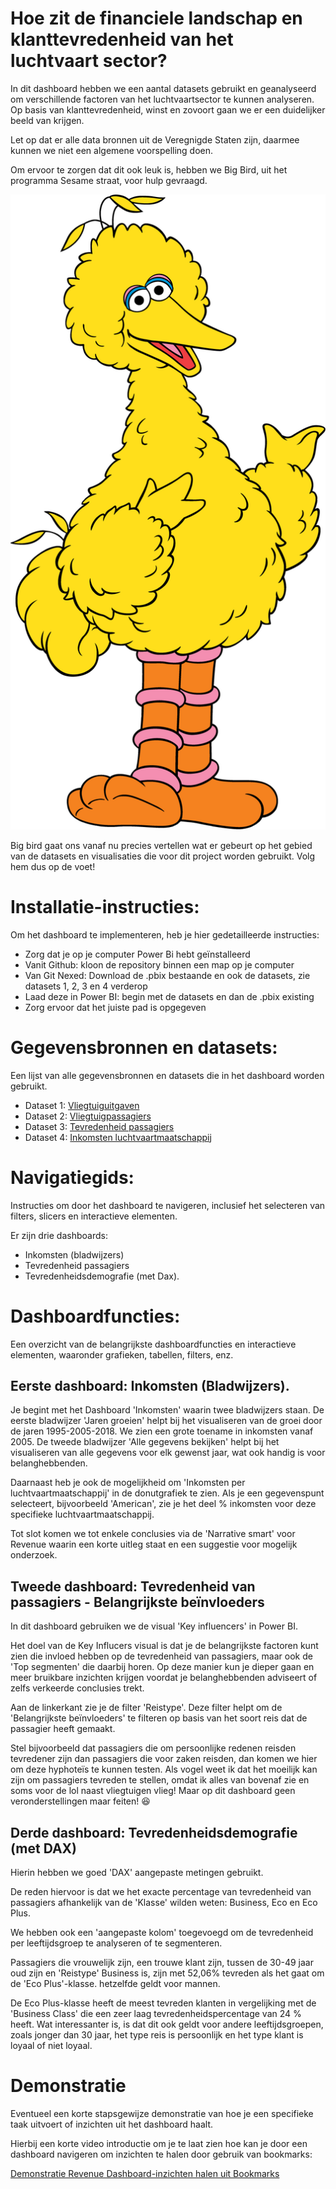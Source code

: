 # Hoe zit de financiele landschap en klanttevredenheid van het luchtvaart sector?

In dit dashboard hebben we een aantal datasets gebruikt en geanalyseerd om verschillende factoren van het luchtvaartsector te kunnen analyseren. Op basis van klanttevredenheid, winst en zovoort gaan we er een duidelijker beeld van krijgen. 

Let op dat er alle data bronnen uit de Veregnigde Staten zijn, daarmee kunnen we niet een algemene voorspelling doen. 

Om ervoor te zorgen dat dit ook leuk is, hebben we Big Bird, uit het programma Sesame straat,  voor hulp gevraagd. 

![alt="Sesame Street Big Bird Cartoon](big_bird.png)

Big bird gaat ons vanaf nu precies vertellen wat er gebeurt op het gebied van de datasets en visualisaties die voor dit project worden gebruikt. Volg hem dus op de voet!

# Installatie-instructies:

Om het dashboard te implementeren, heb je hier gedetailleerde instructies:

- Zorg dat je op je computer Power Bi hebt geïnstalleerd
- Vanit Github: kloon de repository binnen een map op je computer
- Van Git Nexed: Download de .pbix bestaande en ook de datasets, zie datasets 1, 2, 3 en 4 verderop
- Laad deze in Power BI: begin met de datasets en dan de .pbix existing
- Zorg ervoor dat het juiste pad is opgegeven

# Gegevensbronnen en datasets:

Een lijst van alle gegevensbronnen en datasets die in het dashboard worden gebruikt.

- Dataset 1: [Vliegtuiguitgaven](https://www.kaggle.com/datasets/xan3011/airline-data-project-mit-1995-2019?select=airline_expenses.csv)
- Dataset 2: [Vliegtuigpassagiers](https://www.kaggle.com/datasets/xan3011/airline-data-project-mit-1995-2019?select=airline_passengers.csv)
- Dataset 3: [Tevredenheid passagiers](https://www.kaggle.com/datasets/teejmahal20/airline-passenger-satisfaction/)
- Dataset 4: [Inkomsten luchtvaartmaatschappij](https://www.kaggle.com/datasets/xan3011/airline-data-project-mit-1995-2019?select=airline_revenues.csv)

# Navigatiegids:

Instructies om door het dashboard te navigeren, inclusief het selecteren van filters, slicers en interactieve elementen.

Er zijn drie dashboards: 
- Inkomsten (bladwijzers)
- Tevredenheid passagiers
- Tevredenheidsdemografie (met Dax).

# Dashboardfuncties:

Een overzicht van de belangrijkste dashboardfuncties en interactieve elementen, waaronder grafieken, tabellen, filters, enz.

## Eerste dashboard: Inkomsten (Bladwijzers).

Je begint met het Dashboard 'Inkomsten' waarin twee bladwijzers staan. De eerste bladwijzer 'Jaren groeien' helpt bij het visualiseren van de groei door de jaren 1995-2005-2018. We zien een grote toename in inkomsten vanaf 2005.
De tweede bladwijzer 'Alle gegevens bekijken' helpt bij het visualiseren van alle gegevens voor elk gewenst jaar, wat ook handig is voor belanghebbenden. 

Daarnaast heb je ook de mogelijkheid om 'Inkomsten per luchtvaartmaatschappij' in de donutgrafiek te zien. Als je een gegevenspunt selecteert, bijvoorbeeld 'American', zie je het deel % inkomsten voor deze specifieke luchtvaartmaatschappij. 

Tot slot komen we tot enkele conclusies via de 'Narrative smart' voor Revenue waarin een korte uitleg staat en een suggestie voor mogelijk onderzoek. 

## Tweede dashboard: Tevredenheid van passagiers - Belangrijkste beïnvloeders

In dit dashboard gebruiken we de visual 'Key influencers' in Power BI.

Het doel van de Key Influcers visual is dat je de belangrijkste factoren kunt zien die invloed hebben op de tevredenheid van passagiers, maar ook de 'Top segmenten' die daarbij horen. Op deze manier kun je dieper gaan en meer bruikbare inzichten krijgen voordat je belanghebbenden adviseert of zelfs verkeerde conclusies trekt. 

Aan de linkerkant zie je de filter 'Reistype'. Deze filter helpt om de 'Belangrijkste beïnvloeders' te filteren op basis van het soort reis dat de passagier heeft gemaakt. 


Stel bijvoorbeeld dat passagiers die om persoonlijke redenen reisden tevredener zijn dan passagiers die voor zaken reisden, dan komen we hier om deze hyphoteïs te kunnen testen. Als vogel weet ik dat het moeilijk kan zijn om passagiers tevreden te stellen, omdat ik alles van bovenaf zie en soms voor de lol naast vliegtuigen vlieg! Maar op dit dashboard geen veronderstellingen maar feiten! :laughing:


## Derde dashboard: Tevredenheidsdemografie (met DAX)


Hierin hebben we goed 'DAX' aangepaste metingen gebruikt. 


De reden hiervoor is dat we het exacte percentage van tevredenheid van passagiers afhankelijk van de 'Klasse' wilden weten: Business, Eco en Eco Plus. 


We hebben ook een 'aangepaste kolom' toegevoegd om de tevredenheid per leeftijdsgroep te analyseren of te segmenteren. 


Passagiers die vrouwelijk zijn, een trouwe klant zijn, tussen de 30-49 jaar oud zijn en 'Reistype' Business is, zijn met 52,06% tevreden als het gaat om de 'Eco Plus'-klasse. hetzelfde geldt voor mannen.


De Eco Plus-klasse heeft de meest tevreden klanten in vergelijking met de 'Business Class' die een zeer laag tevredenheidspercentage van 24 % heeft. Wat interessanter is, is dat dit ook geldt voor andere leeftijdsgroepen, zoals jonger dan 30 jaar, het type reis is persoonlijk en het type klant is loyaal of niet loyaal.


# Demonstratie

Eventueel een korte stapsgewijze demonstratie van hoe je een specifieke taak uitvoert of inzichten uit het dashboard haalt.

Hierbij een korte video introductie om je te laat zien hoe kan je door een dashboard navigeren om inzichten te halen door gebruik van bookmarks:

[Demonstratie Revenue Dashboard-inzichten halen uit Bookmarks](https://youtu.be/gWAClQ5AHu4)
